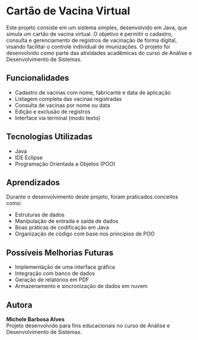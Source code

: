 # Cartão de Vacina Virtual

Este projeto consiste em um sistema simples, desenvolvido em Java, que simula um cartão de vacina virtual. O objetivo é permitir o cadastro, consulta e gerenciamento de registros de vacinação de forma digital, visando facilitar o controle individual de imunizações. O projeto foi desenvolvido como parte das atividades acadêmicas do curso de Análise e Desenvolvimento de Sistemas.

## Funcionalidades

- Cadastro de vacinas com nome, fabricante e data de aplicação
- Listagem completa das vacinas registradas
- Consulta de vacinas por nome ou data
- Edição e exclusão de registros
- Interface via terminal (modo texto)

## Tecnologias Utilizadas

- Java
- IDE Eclipse
- Programação Orientada a Objetos (POO)

## Aprendizados

Durante o desenvolvimento deste projeto, foram praticados conceitos como:
- Estruturas de dados
- Manipulação de entrada e saída de dados
- Boas práticas de codificação em Java
- Organização de código com base nos princípios de POO

## Possíveis Melhorias Futuras

- Implementação de uma interface gráfica
- Integração com banco de dados
- Geração de relatórios em PDF
- Armazenamento e sincronização de dados em nuvem

## Autora

**Michele Barbosa Alves**  
Projeto desenvolvido para fins educacionais no curso de Análise e Desenvolvimento de Sistemas.
